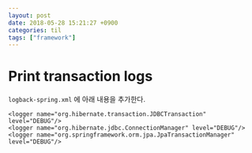 ```yaml
---
layout: post
date: 2018-05-28 15:21:27 +0900
categories: til
tags: ["framework"]
---
```


# Print transaction logs

`logback-spring.xml` 에 아래 내용을 추가한다.

    <logger name="org.hibernate.transaction.JDBCTransaction" level="DEBUG"/>
    <logger name="org.hibernate.jdbc.ConnectionManager" level="DEBUG"/>
    <logger name="org.springframework.orm.jpa.JpaTransactionManager" level="DEBUG"/>
